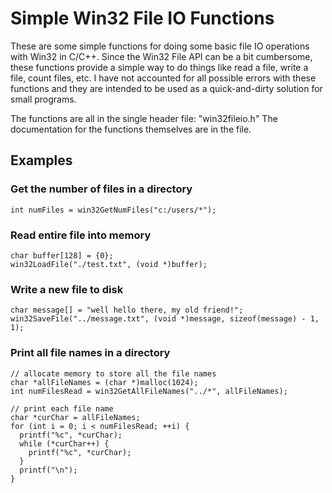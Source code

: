 # Simple Win32 File IO Functions
These are some simple functions for doing some basic file IO operations with Win32 in C/C++. Since the Win32 File API can be a bit cumbersome, these functions provide a simple way to do things like read a file, write a file, count files, etc. I have not accounted for all possible errors with these functions and they are intended to be used as a quick-and-dirty solution for small programs. 

The functions are all in the single header file: "win32fileio.h" The documentation for the functions themselves are in the file.

## Examples

### Get the number of files in a directory
    int numFiles = win32GetNumFiles("c:/users/*");

### Read entire file into memory
    char buffer[128] = {0};
    win32LoadFile("./test.txt", (void *)buffer);

### Write a new file to disk
    char message[] = "well hello there, my old friend!";
    win32SaveFile("../message.txt", (void *)message, sizeof(message) - 1, 1);

### Print all file names in a directory
    // allocate memory to store all the file names
    char *allFileNames = (char *)malloc(1024);
    int numFilesRead = win32GetAllFileNames("../*", allFileNames);

    // print each file name
    char *curChar = allFileNames;
    for (int i = 0; i < numFilesRead; ++i) {
      printf("%c", *curChar);
      while (*curChar++) {
        printf("%c", *curChar);
      }
      printf("\n");
    }